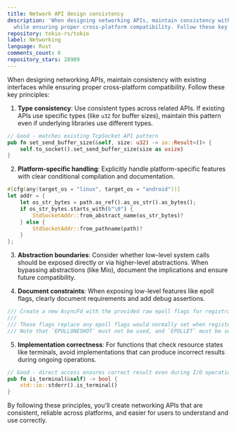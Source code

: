 ```yaml
---
title: Network API design consistency
description: 'When designing networking APIs, maintain consistency with existing interfaces
  while ensuring proper cross-platform compatibility. Follow these key principles:'
repository: tokio-rs/tokio
label: Networking
language: Rust
comments_count: 6
repository_stars: 28989
---
```


When designing networking APIs, maintain consistency with existing interfaces while ensuring proper cross-platform compatibility. Follow these key principles:

1. **Type consistency**: Use consistent types across related APIs. If existing APIs use specific types (like `u32` for buffer sizes), maintain this pattern even if underlying libraries use different types.

```rust
// Good - matches existing TcpSocket API pattern
pub fn set_send_buffer_size(&self, size: u32) -> io::Result<()> {
    self.to_socket().set_send_buffer_size(size as usize)
}
```

2. **Platform-specific handling**: Explicitly handle platform-specific features with clear conditional compilation and documentation.

```rust
#[cfg(any(target_os = "linux", target_os = "android"))]
let addr = {
    let os_str_bytes = path.as_ref().as_os_str().as_bytes();
    if os_str_bytes.starts_with(b"\0") {
        StdSocketAddr::from_abstract_name(os_str_bytes)?
    } else {
        StdSocketAddr::from_pathname(path)?
    }
};
```

3. **Abstraction boundaries**: Consider whether low-level system calls should be exposed directly or via higher-level abstractions. When bypassing abstractions (like Mio), document the implications and ensure future compatibility.

4. **Document constraints**: When exposing low-level features like epoll flags, clearly document requirements and add debug assertions.

```rust
/// Create a new AsyncFd with the provided raw epoll flags for registration.
///
/// These flags replace any epoll flags would normally set when registering the fd.
/// Note that `EPOLLONESHOT` must not be used, and `EPOLLET` must be set.
```

5. **Implementation correctness**: For functions that check resource states like terminals, avoid implementations that can produce incorrect results during ongoing operations.

```rust
// Good - direct access ensures correct result even during I/O operations
pub fn is_terminal(&self) -> bool {
    std::io::stderr().is_terminal()
}
```

By following these principles, you'll create networking APIs that are consistent, reliable across platforms, and easier for users to understand and use correctly.